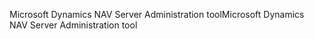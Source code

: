 <span data-ttu-id="a25fe-101">Microsoft Dynamics NAV Server Administration tool</span><span class="sxs-lookup"><span data-stu-id="a25fe-101">Microsoft Dynamics NAV Server Administration tool</span></span>